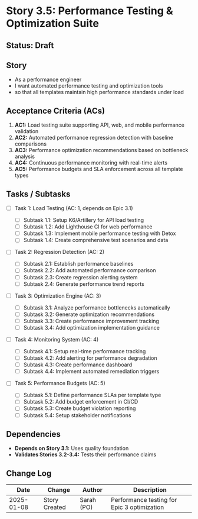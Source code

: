 # Story 3.5: Performance Testing & Optimization Suite

## Status: Draft

## Story

- As a performance engineer
- I want automated performance testing and optimization tools
- so that all templates maintain high performance standards under load

## Acceptance Criteria (ACs)

1. **AC1:** Load testing suite supporting API, web, and mobile performance
   validation
2. **AC2:** Automated performance regression detection with baseline comparisons
3. **AC3:** Performance optimization recommendations based on bottleneck
   analysis
4. **AC4:** Continuous performance monitoring with real-time alerts
5. **AC5:** Performance budgets and SLA enforcement across all template types

## Tasks / Subtasks

- [ ] Task 1: Load Testing (AC: 1, depends on Epic 3.1)

  - [ ] Subtask 1.1: Setup K6/Artillery for API load testing
  - [ ] Subtask 1.2: Add Lighthouse CI for web performance
  - [ ] Subtask 1.3: Implement mobile performance testing with Detox
  - [ ] Subtask 1.4: Create comprehensive test scenarios and data

- [ ] Task 2: Regression Detection (AC: 2)

  - [ ] Subtask 2.1: Establish performance baselines
  - [ ] Subtask 2.2: Add automated performance comparison
  - [ ] Subtask 2.3: Create regression alerting system
  - [ ] Subtask 2.4: Generate performance trend reports

- [ ] Task 3: Optimization Engine (AC: 3)

  - [ ] Subtask 3.1: Analyze performance bottlenecks automatically
  - [ ] Subtask 3.2: Generate optimization recommendations
  - [ ] Subtask 3.3: Create performance improvement tracking
  - [ ] Subtask 3.4: Add optimization implementation guidance

- [ ] Task 4: Monitoring System (AC: 4)

  - [ ] Subtask 4.1: Setup real-time performance tracking
  - [ ] Subtask 4.2: Add alerting for performance degradation
  - [ ] Subtask 4.3: Create performance dashboard
  - [ ] Subtask 4.4: Implement automated remediation triggers

- [ ] Task 5: Performance Budgets (AC: 5)
  - [ ] Subtask 5.1: Define performance SLAs per template type
  - [ ] Subtask 5.2: Add budget enforcement in CI/CD
  - [ ] Subtask 5.3: Create budget violation reporting
  - [ ] Subtask 5.4: Setup stakeholder notifications

## Dependencies

- **Depends on Story 3.1:** Uses quality foundation
- **Validates Stories 3.2-3.4:** Tests their performance claims

## Change Log

| Date       | Change        | Author     | Description                                 |
| ---------- | ------------- | ---------- | ------------------------------------------- |
| 2025-01-08 | Story Created | Sarah (PO) | Performance testing for Epic 3 optimization |
